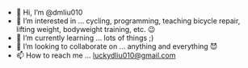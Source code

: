 - 👋 Hi, I’m @dmliu010
- 👀 I’m interested in ... cycling, programming, teaching bicycle repair, lifting weight, bodyweight training, etc. 😉
- 🌱 I’m currently learning ... lots of things ;)
- 💞️ I’m looking to collaborate on ... anything and everything 😈
- 📫 How to reach me ... luckydliu010@gmail.com

<!---
dmliu010/dmliu010 is a ✨ special ✨ repository because its `README.md` (this file) appears on your GitHub profile.
You can click the Preview link to take a look at your changes.
--->
